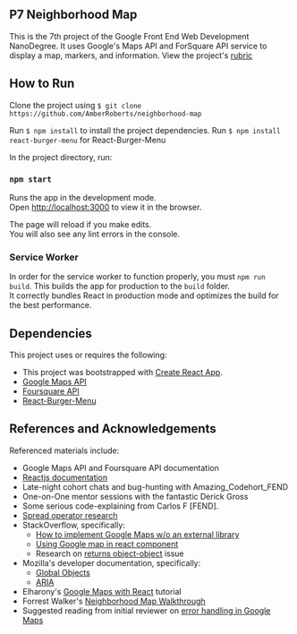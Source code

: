 ## P7 Neighborhood Map

This is the 7th project of the Google Front End Web Development NanoDegree. It uses Google's Maps API and ForSquare API service to display a map, markers, and information. View the project's [rubric](https://review.udacity.com/#!/rubrics/1351/view)

## How to Run

Clone the project using `$ git clone https://github.com/AmberRoberts/neighborhood-map`

Run `$ npm install` to install the project dependencies.
Run `$ npm install react-burger-menu` for React-Burger-Menu

In the project directory, run:

### `npm start`

Runs the app in the development mode.<br>
Open [http://localhost:3000](http://localhost:3000) to view it in the browser.

The page will reload if you make edits.<br>
You will also see any lint errors in the console.

### Service Worker

In order for the service worker to function properly, you must `npm run build`. This builds the app for production to the `build` folder.<br>
It correctly bundles React in production mode and optimizes the build for the best performance.

## Dependencies

This project uses or requires the following:
- This project was bootstrapped with [Create React App](https://github.com/facebookincubator/create-react-app).
- [Google Maps API](https://cloud.google.com/maps-platform/)
- [Foursquare API](https://developer.foursquare.com/)
- [React-Burger-Menu](https://github.com/negomi/react-burger-menu)

## References and Acknowledgements

Referenced materials include:
* Google Maps API and Foursquare API documentation
* [Reactjs documentation](https://reactjs.org/docs/forms.html)
* Late-night cohort chats and bug-hunting with Amazing_Codehort_FEND
* One-on-One mentor sessions with the fantastic Derick Gross
* Some serious code-explaining from Carlos F [FEND].
* [Spread operator research](https://medium.com/@thejasonfile/using-the-spread-operator-in-react-setstate-c8a14fc51be1)
* StackOverflow, specifically:
  * [How to implement Google Maps w/o an external library](https://stackoverflow.com/questions/45429484/how-to-implement-google-maps-js-api-in-react-without-an-external-library)
  * [Using Google map in react component](https://stackoverflow.com/questions/48493960/using-google-map-in-react-component)
  * Research on [returns object-object](https://stackoverflow.com/questions/34573792/javascript-function-to-return-object-returns-object-object) issue
* Mozilla's developer documentation, specifically:
  * [Global Objects](https://developer.mozilla.org/en-US/docs/Web/JavaScript/Reference/Global_Objects/Array/find)
  * [ARIA](https://developer.mozilla.org/en-US/docs/Web/Accessibility/ARIA)
* Elharony's [Google Maps with React](https://www.youtube.com/channel/UCcWSbBe_s-T_gZRnqFbtyIA) tutorial
* Forrest Walker's [Neighborhood Map Walkthrough](https://www.youtube.com/playlist?list=PL4rQq4MQP1crXuPtruu_eijgOUUXhcUCP)
* Suggested reading from initial reviewer on [error handling in Google Maps](https://discussions.udacity.com/t/handling-google-maps-in-async-and-fallback/34282)